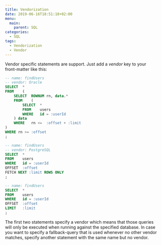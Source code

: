 ```yaml
---
title: Vendorization
date: 2019-06-16T18:51:18+02:00
menu:
  main:
    parent: SQL
categories:
  - SQL 
tags:
  - Vendorization
  - Vendor
---
```


Vendor specific statements are support. Just add a *vendor* key to your front-matter like this:

```sql
-- name: findUsers
-- vendor: Oracle
SELECT  *
FROM    (
    SELECT  ROWNUM rn, data.*
    FROM    (
        SELECT  *
        FROM    users
        WHERE   id = :userId
    ) data
    WHERE   rn <=  :offset + :limit
)
WHERE rn >= :offset
;

-- name: findUsers
-- vendor: PostgreSQL
SELECT  *
FROM    users
WHERE   id = :userId
OFFSET  :offset
FETCH NEXT :limit ROWS ONLY
;

-- name: findUsers
SELECT  *
FROM    users
WHERE   id = :userId
OFFSET  :offset
LIMIT   :limit
;
```

The first two statements specify a vendor which means that those queries will only be executed when running against the specified database. In case you want to specify a fallback-query that is used whenever no other vendor matches, specify another statement with the same name but no vendor.
